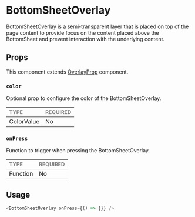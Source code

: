 # BottomSheetOverlay

BottomSheetOverlay is a semi-transparent layer that is placed on top of the page content to provide focus on the content placed above the BottomSheet and prevent interaction with the underlying content.

## Props

This component extends [OverlayProp](../../../../Overlay/Overlay.types.ts) component.

### `color`

Optional prop to configure the color of the BottomSheetOverlay.

| <span style="color:gray;font-size:14px">TYPE</span> | <span style="color:gray;font-size:14px">REQUIRED</span> |
| :-------------------------------------------------- | :------------------------------------------------------ |
| ColorValue                                          | No                                                      |

### `onPress`

Function to trigger when pressing the BottomSheetOverlay.

| <span style="color:gray;font-size:14px">TYPE</span> | <span style="color:gray;font-size:14px">REQUIRED</span> |
| :-------------------------------------------------- | :------------------------------------------------------ |
| Function                                            | No                                                      |

## Usage

```javascript
<BottomSheetOverlay onPress={() => {}} />
```

